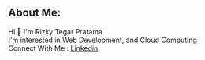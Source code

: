 ## About Me:
Hi 👋 I'm Rizky Tegar Pratama<br>
I'm interested in Web Development, and Cloud Computing  <br>
Connect With Me : [Linkedin](https://www.linkedin.com/in/rizkytegarpratama/)
